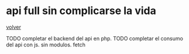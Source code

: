 # api full sin complicarse la vida

[volver](../readme.md)

TODO completar el backend del api en php.
TODO completar el consumo del api con js. sin modulos. fetch
